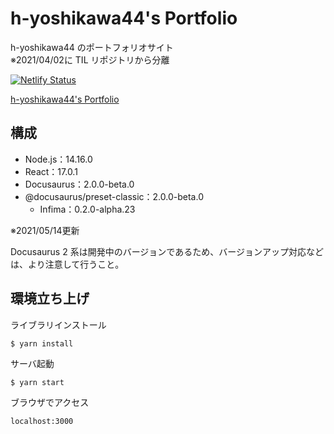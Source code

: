 # h-yoshikawa44's Portfolio
h-yoshikawa44 のポートフォリオサイト  
※2021/04/02に TIL リポジトリから分離

[![Netlify Status](https://api.netlify.com/api/v1/badges/8af81460-1140-4eb4-823d-56a99af5353a/deploy-status)](https://app.netlify.com/sites/h-yoshikawa44-portfolio/deploys)

[h-yoshikawa44's Portfolio](https://h-yoshikawa44.com/)
## 構成
- Node.js：14.16.0
- React：17.0.1
- Docusaurus：2.0.0-beta.0
- @docusaurus/preset-classic：2.0.0-beta.0
  - Infima：0.2.0-alpha.23

※2021/05/14更新

Docusaurus 2 系は開発中のバージョンであるため、バージョンアップ対応などは、より注意して行うこと。

## 環境立ち上げ
ライブラリインストール
```
$ yarn install
```

サーバ起動
```
$ yarn start
```

ブラウザでアクセス
```
localhost:3000
```
